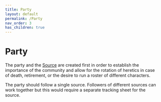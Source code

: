 ```yaml
---
title: Party
layout: default
permalink: /Party
nav_order: 3
has_children: true
---
```


# Party

The party and the [Source](Source) are created first in order to establish the importance of the community and allow for the rotation of heretics in case of death, retirement, or the desire to run a roster of different characters.

The party should follow a single source. Followers of different sources can work together but this would require a separate tracking sheet for the source.